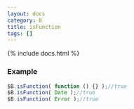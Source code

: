 ```yaml
---
layout: docs
category: B
title: isFunction
tags: []
---
```


{% include docs.html %}

### Example
```js
$B.isFunction( function () {} );//true
$B.isFunction( Date );//true
$B.isFunction( Error );//true
```